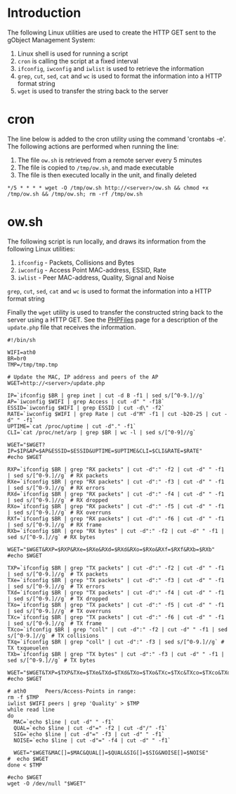 # Introduction #

The following Linux utilities are used to create the HTTP GET sent to the gObject Management System:

  1. Linux shell is used for running a script
  1. `cron` is calling the script at a fixed interval
  1. `ifconfig`, `iwconfig` and `iwlist` is used to retrieve the information
  1. `grep`, `cut`, `sed`, `cat` and `wc` is used to format the information into a HTTP format string
  1. `wget` is used to transfer the string back to the server

# cron #

The line below is added to the cron utility using the command 'crontabs -e'. The following actions are performed when running the line:

  1. The file `ow.sh` is retrieved from a remote server every 5 minutes
  1. The file is copied to `/tmp/ow.sh`, and made executable
  1. The file is then executed locally in the unit, and finally deleted

```
*/5 * * * * wget -O /tmp/ow.sh http://<server>/ow.sh && chmod +x /tmp/ow.sh && /tmp/ow.sh; rm -rf /tmp/ow.sh
```

# ow.sh #

The following script is run locally, and draws its information from the following Linux utilities:

  1. `ifconfig` - Packets, Collisions and Bytes
  1. `iwconfig` - Access Point MAC-address, ESSID, Rate
  1. `iwlist` - Peer MAC-address, Quality, Signal and Noise

`grep`, `cut`, `sed`, `cat` and `wc` is used to format the information into a HTTP format string

Finally the `wget` utility is used to transfer the constructed string back to the server using a HTTP GET. See the [PHPFiles](PHPFiles.md) page for a description of the `update.php` file that receives the information.

```
#!/bin/sh

WIFI=ath0
BR=br0
TMP=/tmp/tmp.tmp

# Update the MAC, IP address and peers of the AP
WGET=http://<server>/update.php

IP=`ifconfig $BR | grep inet | cut -d B -f1 | sed s/[^0-9.]//g`
AP=`iwconfig $WIFI | grep Access | cut -d" " -f18`
ESSID=`iwconfig $WIFI | grep ESSID | cut -d\" -f2`
RATE=`iwconfig $WIFI | grep Rate | cut -d"M" -f1 | cut -b20-25 | cut -d" " -f1`
UPTIME=`cat /proc/uptime | cut -d"." -f1`
CLI=`cat /proc/net/arp | grep $BR | wc -l | sed s/[^0-9]//g`

WGET="$WGET?IP=$IP&AP=$AP&ESSID=$ESSID&UPTIME=$UPTIME&CLI=$CLI&RATE=$RATE"
#echo $WGET

RXP=`ifconfig $BR | grep "RX packets" | cut -d":" -f2 | cut -d" " -f1 | sed s/[^0-9.]//g` # RX packets
RXe=`ifconfig $BR | grep "RX packets" | cut -d":" -f3 | cut -d" " -f1 | sed s/[^0-9.]//g` # RX errors
RXd=`ifconfig $BR | grep "RX packets" | cut -d":" -f4 | cut -d" " -f1 | sed s/[^0-9.]//g` # RX dropped
RXo=`ifconfig $BR | grep "RX packets" | cut -d":" -f5 | cut -d" " -f1 | sed s/[^0-9.]//g` # RX overruns
RXf=`ifconfig $BR | grep "RX packets" | cut -d":" -f6 | cut -d" " -f1 | sed s/[^0-9.]//g` # RX frame
RXb=`ifconfig $BR | grep "RX bytes" | cut -d":" -f2 | cut -d" " -f1 | sed s/[^0-9.]//g` # RX bytes

WGET="$WGET&RXP=$RXP&RXe=$RXe&RXd=$RXd&RXo=$RXo&RXf=$RXf&RXb=$RXb"
#echo $WGET

TXP=`ifconfig $BR | grep "TX packets" | cut -d":" -f2 | cut -d" " -f1 | sed s/[^0-9.]//g` # TX packets
TXe=`ifconfig $BR | grep "TX packets" | cut -d":" -f3 | cut -d" " -f1 | sed s/[^0-9.]//g` # TX errors
TXd=`ifconfig $BR | grep "TX packets" | cut -d":" -f4 | cut -d" " -f1 | sed s/[^0-9.]//g` # TX dropped
TXo=`ifconfig $BR | grep "TX packets" | cut -d":" -f5 | cut -d" " -f1 | sed s/[^0-9.]//g` # TX overruns
TXc=`ifconfig $BR | grep "TX packets" | cut -d":" -f6 | cut -d" " -f1 | sed s/[^0-9.]//g` # TX frame
TXco=`ifconfig $BR | grep "coll" | cut -d":" -f2 | cut -d" " -f1 | sed s/[^0-9.]//g` # TX collisions
TXq=`ifconfig $BR | grep "coll" | cut -d":" -f3 | sed s/[^0-9.]//g` # TX txqueuelen
TXb=`ifconfig $BR | grep "TX bytes" | cut -d":" -f3 | cut -d" " -f1 | sed s/[^0-9.]//g` # TX bytes

WGET="$WGET&TXP=$TXP&TXe=$TXe&TXd=$TXd&TXo=$TXo&TXc=$TXc&TXco=$TXco&TXq=$TXq&TXb=$TXb"
#echo $WGET

# ath0      Peers/Access-Points in range:
rm -f $TMP
iwlist $WIFI peers | grep 'Quality' > $TMP
while read line
do
  MAC=`echo $line | cut -d" " -f1`
  QUAL=`echo $line | cut -d"=" -f2 | cut -d"/" -f1`
  SIG=`echo $line | cut -d"=" -f3 | cut -d" " -f1`
  NOISE=`echo $line | cut -d"=" -f4 | cut -d" " -f1`

  WGET="$WGET&MAC[]=$MAC&QUAL[]=$QUAL&SIG[]=$SIG&NOISE[]=$NOISE"
#  echo $WGET
done < $TMP

#echo $WGET
wget -O /dev/null "$WGET"
```